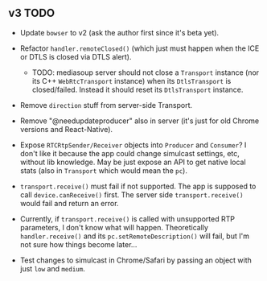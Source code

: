## v3 TODO

* Update `bowser` to v2 (ask the author first since it's beta yet).

* Refactor `handler.remoteClosed()` (which just must happen when the ICE or DTLS is closed via DTLS alert).
  - TODO: mediasoup server should not close a `Transport` instance (nor its C++ `WebRtcTransport` instance) when its `DtlsTransport` is closed/failed. Instead it should reset its `DtlsTransport` instance.  

* Remove `direction` stuff from server-side Transport.

* Remove "@needupdateproducer" also in server (it's just for old Chrome versions and React-Native).

* Expose `RTCRtpSender/Receiver` objects into `Producer` and `Consumer`? I don't like it because the app could change simulcast settings, etc, without lib knowledge. May be just expose an API to get native local stats (also in `Transport` which would mean the `pc`).

* `transport.receive()` must fail if not supported. The app is supposed to call  `device.canReceive()` first. The server side `transport.receive()` would fail and return an error.

* Currently, if `transport.receive()` is called with unsupported RTP parameters, I don't know what will happen. Theoretically `handler.receive()` and its `pc.setRemoteDescription()` will fail, but I'm not sure how things become later...

* Test changes to simulcast in Chrome/Safari by passing an object with just `low` and `medium`.
